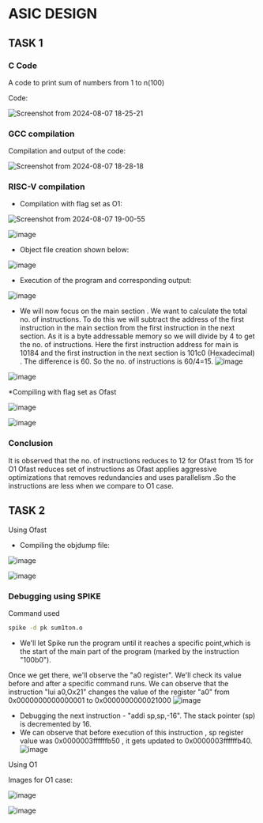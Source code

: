 # ASIC DESIGN  

## TASK 1

### C Code 
A code to print sum of numbers from 1 to n(100)

Code:

![Screenshot from 2024-08-07 18-25-21](https://github.com/user-attachments/assets/ec83a5ce-ebac-472f-8f4e-d75fadee71c2)

### GCC compilation

Compilation and output of the code:

![Screenshot from 2024-08-07 18-28-18](https://github.com/user-attachments/assets/b366815d-2849-4e3e-98ce-68c9a332dd41)



### RISC-V compilation

* Compilation with flag set as O1:

![Screenshot from 2024-08-07 19-00-55](https://github.com/user-attachments/assets/d86ad928-17d3-45d1-b9a8-848426dc538f)

![image](https://github.com/user-attachments/assets/4fdea808-60bf-423b-90a4-e5581a8eab6c)





*  Object file creation shown below:

  ![image](https://github.com/user-attachments/assets/6c40b275-1bc0-41aa-9b8f-7de3c923d3f4)

* Execution of the program and corresponding output:

![image](https://github.com/user-attachments/assets/17392b91-bea8-40a7-aae3-b8e107f6e933)

* We will now focus on the main section . We want to calculate the total no. of instructions. To do this we will subtract the address of the first instruction in the main section from the first instruction in the next section. As it is a byte addressable memory so we will divide by 4 to get the no. of instructions.
Here the first instruction address for main is 10184 and the first instruction in the next section is 101c0 (Hexadecimal) . The difference is 60. So the no. of instructions is 60/4=15.
![image](https://github.com/user-attachments/assets/d81c195e-5f27-402c-b5f4-a916bcc7330e)

![image](https://github.com/user-attachments/assets/13419a40-f958-4ed5-99bc-51a1d2fd7751)

*Compiling with flag set as Ofast

![image](https://github.com/user-attachments/assets/99c481ac-8704-40e3-b851-3cd5bb7242dd)

![image](https://github.com/user-attachments/assets/6c1296ea-7eb5-43ad-8c8f-2b2d8cfcc657)

### Conclusion

It is observed that the no. of instructions reduces to 12 for Ofast from 15 for O1
Ofast reduces  set of instructions  as Ofast applies aggressive optimizations that  removes redundancies and uses parallelism .So the instructions are less when we compare to O1 case.


## TASK 2

Using Ofast 

* Compiling the objdump file:
  
![image](https://github.com/user-attachments/assets/338d70da-37e7-4384-9e93-39f7424aac0b)

![image](https://github.com/user-attachments/assets/5256f187-b873-4567-bea5-2237499c0219)



### Debugging using SPIKE

Command used 

```bash
spike -d pk sum1ton.o
```

* We'll let Spike run the program until it reaches a specific point,which is the start of the main part of the program (marked by the instruction "100b0").

Once we get there, we'll observe the "a0 register". We'll check its value before and after a specific command runs.
We can observe that the instruction "lui a0,Ox21" changes the value of the register "a0" from  0x0000000000000001 to 0x0000000000021000
![image](https://github.com/user-attachments/assets/8815622e-7913-45d2-97e3-dbe0f4979bfa)

* Debugging the next instruction - "addi sp,sp,-16". The stack pointer (sp) is decremented by 16.
* We can observe that before execution of this instruction , sp register value was 0x0000003ffffffb50 , it gets updated to 0x0000003ffffffb40.
![image](https://github.com/user-attachments/assets/53d95e18-1a13-478a-bd28-4426e88caa23)

Using O1

Images for O1 case:

![image](https://github.com/user-attachments/assets/9cd33128-7f7d-423e-8d04-c09d741e536e)

![image](https://github.com/user-attachments/assets/738ac13d-b8ac-47f7-8005-7fbb2f984fa5)










